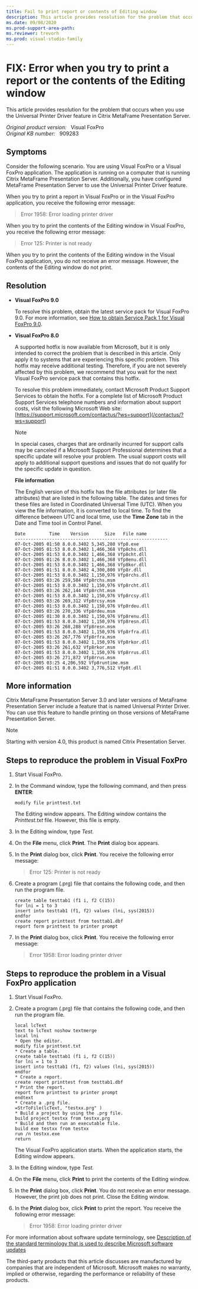 ```yaml
---
title: Fail to print report or contents of Editing window
description: This article provides resolution for the problem that occurs when you use the Universal Printer Driver feature in Citrix MetaFrame Presentation Server.
ms.date: 09/08/2020
ms.prod-support-area-path: 
ms.reviewer: trevorh
ms.prod: visual-studio-family
---
```

# FIX: Error when you try to print a report or the contents of the Editing window

This article provides resolution for the problem that occurs when you use the Universal Printer Driver feature in Citrix MetaFrame Presentation Server.

_Original product version:_ &nbsp; Visual FoxPro  
_Original KB number:_ &nbsp; 909283

## Symptoms

Consider the following scenario. You are using Visual FoxPro or a Visual FoxPro application. The application is running on a computer that is running Citrix MetaFrame Presentation Server. Additionally, you have configured MetaFrame Presentation Server to use the Universal Printer Driver feature.

When you try to print a report in Visual FoxPro or in the Visual FoxPro application, you receive the following error message:

> Error 1958: Error loading printer driver

When you try to print the contents of the Editing window in Visual FoxPro, you receive the following error message:

> Error 125: Printer is not ready

When you try to print the contents of the Editing window in the Visual FoxPro application, you do not receive an error message. However, the contents of the Editing window do not print.

## Resolution

- **Visual FoxPro 9.0**

    To resolve this problem, obtain the latest service pack for Visual FoxPro 9.0. For more information, see [How to obtain Service Pack 1 for Visual FoxPro 9.0](https://support.microsoft.com/help/906478).

- **Visual FoxPro 8.0**

    A supported hotfix is now available from Microsoft, but it is only intended to correct the problem that is described in this article. Only apply it to systems that are experiencing this specific problem. This hotfix may receive additional testing. Therefore, if you are not severely affected by this problem, we recommend that you wait for the next Visual FoxPro service pack that contains this hotfix.

    To resolve this problem immediately, contact Microsoft Product Support Services to obtain the hotfix. For a complete list of Microsoft Product Support Services telephone numbers and information about support costs, visit the following Microsoft Web site: [https://support.microsoft.com/contactus/?ws=support](/contactus/?ws=support)

    > [!NOTE]
    > In special cases, charges that are ordinarily incurred for support calls may be canceled if a Microsoft Support Professional determines that a specific update will resolve your problem. The usual support costs will apply to additional support questions and issues that do not qualify for the specific update in question.

    **File information**

    The English version of this hotfix has the file attributes (or later file attributes) that are listed in the following table. The dates and times for these files are listed in Coordinated Universal Time (UTC). When you view the file information, it is converted to local time. To find the difference between UTC and local time, use the **Time Zone** tab in the Date and Time tool in Control Panel.

    ```console
    Date         Time    Version      Size   File name
    ----------------------------------------------------------
    07-Oct-2005 01:50 8.0.0.3402 5,345,280 Vfp8.exe
    07-Oct-2005 01:53 8.0.0.3402 1,466,368 Vfp8chs.dll
    07-Oct-2005 01:53 8.0.0.3402 1,466,368 Vfp8cht.dll
    07-Oct-2005 01:26 8.0.0.3402 1,466,368 Vfp8enu.dll
    07-Oct-2005 01:53 8.0.0.3402 1,466,368 Vfp8kor.dll
    07-Oct-2005 01:51 8.0.0.3402 4,300,800 Vfp8r.dll
    07-Oct-2005 01:53 8.0.0.3402 1,150,976 Vfp8rchs.dll
    07-Oct-2005 03:26 259,584 Vfp8rchs.msm
    07-Oct-2005 01:53 8.0.0.3402 1,150,976 Vfp8rcht.dll
    07-Oct-2005 03:26 262,144 Vfp8rcht.msm
    07-Oct-2005 01:53 8.0.0.3402 1,150,976 Vfp8rcsy.dll
    07-Oct-2005 03:26 269,312 Vfp8rcsy.msm
    07-Oct-2005 01:53 8.0.0.3402 1,150,976 Vfp8rdeu.dll
    07-Oct-2005 03:26 270,336 Vfp8rdeu.msm
    07-Oct-2005 01:30 8.0.0.3402 1,150,976 Vfp8renu.dll
    07-Oct-2005 01:53 8.0.0.3402 1,150,976 Vfp8resn.dll
    07-Oct-2005 03:26 268,288 Vfp8resn.msm
    07-Oct-2005 01:53 8.0.0.3402 1,150,976 Vfp8rfra.dll
    07-Oct-2005 03:26 267,776 Vfp8rfra.msm
    07-Oct-2005 01:53 8.0.0.3402 1,150,976 Vfp8rkor.dll
    07-Oct-2005 03:26 261,632 Vfp8rkor.msm
    07-Oct-2005 01:53 8.0.0.3402 1,150,976 Vfp8rrus.dll
    07-Oct-2005 03:26 271,872 Vfp8rrus.msm
    07-Oct-2005 03:25 4,206,592 Vfp8runtime.msm
    07-Oct-2005 01:51 8.0.0.3402 3,776,512 Vfp8t.dll
    ```

## More information

Citrix MetaFrame Presentation Server 3.0 and later versions of MetaFrame Presentation Server include a feature that is named Universal Printer Driver. You can use this feature to handle printing on those versions of MetaFrame Presentation Server.

> [!NOTE]
> Starting with version 4.0, this product is named Citrix Presentation Server.

## Steps to reproduce the problem in Visual FoxPro

1. Start Visual FoxPro.
2. In the Command window, type the following command, and then press **ENTER**:

    `modify file printtest.txt`

    The Editing window appears. The Editing window contains the *Printtest.txt* file. However, this file is empty.

3. In the Editing window, type *Test*.
4. On the **File** menu, click **Print**. The **Print** dialog box appears.
5. In the **Print** dialog box, click **Print**. You receive the following error message:

    > Error 125: Printer is not ready

6. Create a program (.prg) file that contains the following code, and then run the program file.

    ```console
    create table testtab1 (f1 i, f2 C(15))
    for lni = 1 to 3
    insert into testtab1 (f1, f2) values (lni, sys(2015))
    endfor
    create report printtest from testtab1.dbf
    report form printtest to printer prompt
    ```

7. In the **Print** dialog box, click **Print**. You receive the following error message:

    > Error 1958: Error loading printer driver

## Steps to reproduce the problem in a Visual FoxPro application

1. Start Visual FoxPro.
2. Create a program (.prg) file that contains the following code, and then run the program file.

    ```console
    local lcText
    text to lcText noshow textmerge
    local lni
    * Open the editor.
    modify file printtest.txt
    * Create a table.
    create table testtab1 (f1 i, f2 C(15))
    for lni = 1 to 3
    insert into testtab1 (f1, f2) values (lni, sys(2015))
    endfor
    * Create a report.
    create report printtest from testtab1.dbf
    * Print the report.
    report form printtest to printer prompt
    endtext
    * Create a .prg file.
    =StrToFile(lcText, "testxx.prg" )
    * Build a project by using the .prg file.
    build project testxx from testxx.prg
    * Build and then run an executable file.
    build exe testxx from testxx
    run /n testxx.exe
    return
    ```

   The Visual FoxPro application starts. When the application starts, the Editing window appears.
3. In the Editing window, type *Test*.
4. On the **File** menu, click **Print** to print the contents of the Editing window.
5. In the **Print** dialog box, click **Print**. You do not receive an error message. However, the print job does not print. Close the Editing window.
6. In the **Print** dialog box, click **Print** to print the report. You receive the following error message:

    > Error 1958: Error loading printer driver

For more information about software update terminology, see [Description of the standard terminology that is used to describe Microsoft software updates](https://support.microsoft.com/help/824684)

The third-party products that this article discusses are manufactured by companies that are independent of Microsoft. Microsoft makes no warranty, implied or otherwise, regarding the performance or reliability of these products.
